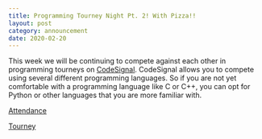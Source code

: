 ```yaml
---
title: Programming Tourney Night Pt. 2! With Pizza!!
layout: post
category: announcement
date: 2020-02-20
---
```


This week we will be continuing to compete against each other in programming tourneys on [CodeSignal](https://codesignal.com/). 
CodeSignal allows you to compete using several different programming languages. So if you 
are not yet comfortable with a programming language like C or C++, you can opt for Python or other
languages that you are more familiar with.  

[Attendance](https://forms.gle/7qhjuV3r9Q2rCcwPA)


[Tourney]()
